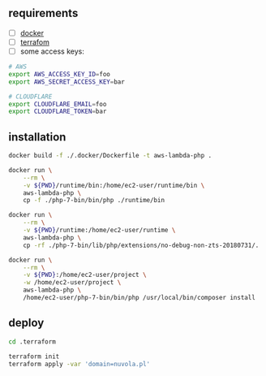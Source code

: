 ## requirements

- [ ] [docker](https://www.docker.com/get-started)
- [ ] [terrafom](https://learn.hashicorp.com/terraform/#getting-started)
- [ ] some access keys:

```sh
# AWS
export AWS_ACCESS_KEY_ID=foo
export AWS_SECRET_ACCESS_KEY=bar

# CLOUDFLARE
export CLOUDFLARE_EMAIL=foo
export CLOUDFLARE_TOKEN=bar
```

## installation

```sh
docker build -f ./.docker/Dockerfile -t aws-lambda-php .

docker run \
    --rm \
    -v ${PWD}/runtime/bin:/home/ec2-user/runtime/bin \
    aws-lambda-php \
    cp -f ./php-7-bin/bin/php ./runtime/bin

docker run \
    --rm \
    -v ${PWD}/runtime:/home/ec2-user/runtime \
    aws-lambda-php \
    cp -rf ./php-7-bin/lib/php/extensions/no-debug-non-zts-20180731/. ./runtime/lib/php/extensions/

docker run \
    --rm \
    -v ${PWD}:/home/ec2-user/project \
    -w /home/ec2-user/project \
    aws-lambda-php \
    /home/ec2-user/php-7-bin/bin/php /usr/local/bin/composer install
```

## deploy
```sh
cd .terraform

terraform init
terraform apply -var 'domain=nuvola.pl'
```
